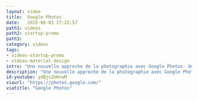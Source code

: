 ```yaml
---
layout: video
title:  Google Photos
date:   2015-06-03 17:22:57
path1: videos
path2: startup-promo
path3:
category: videos
tags:
- videos-startup-promo
- videos-material-design
intro: "Une nouvelle approche de la photographie avec Google Photos. Une application embrassant à 100% le framework Material Design afin de mettre en scène et organiser toutes vos photos et vidéos."
description: "Une nouvelle approche de la photographie avec Google Photos."
id-youtube: ydBjsZnHrwM
viaurl: "https://photos.google.com/"
viatitle: "Google Photos"
---
```


